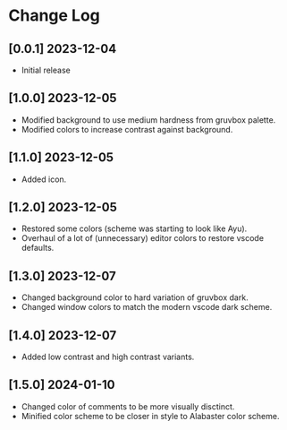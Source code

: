 # Change Log

## [0.0.1] 2023-12-04

-   Initial release

## [1.0.0] 2023-12-05

-   Modified background to use medium hardness from gruvbox palette.
-   Modified colors to increase contrast against background.

## [1.1.0] 2023-12-05

-   Added icon.

## [1.2.0] 2023-12-05

-   Restored some colors (scheme was starting to look like Ayu).
-   Overhaul of a lot of (unnecessary) editor colors to restore vscode defaults.

## [1.3.0] 2023-12-07

-   Changed background color to hard variation of gruvbox dark.
-   Changed window colors to match the modern vscode dark scheme.

## [1.4.0] 2023-12-07

-   Added low contrast and high contrast variants.

## [1.5.0] 2024-01-10

-   Changed color of comments to be more visually disctinct.
-   Minified color scheme to be closer in style to Alabaster color scheme.
